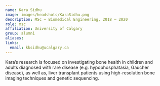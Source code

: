 ```yaml
---
name: Kara Sidhu
image: images/headshots/KaraSidhu.png
description: MSc – Biomedical Engineering, 2018 – 2020
role: msc
affiliation: University of Calgary
group: alumni
aliases: 
links:
  email: kksidhu@ucalgary.ca
---
```


Kara’s research is focused on investigating bone health in children and adults diagnosed with rare 
disease (e.g. hypophosphatasia, Gaucher disease), as well as, liver transplant patients using high-resolution bone imaging techniques and genetic sequencing.